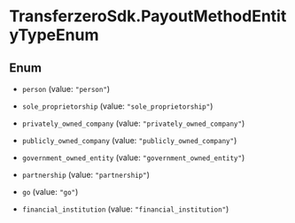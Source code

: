 # TransferzeroSdk.PayoutMethodEntityTypeEnum

## Enum


* `person` (value: `"person"`)

* `sole_proprietorship` (value: `"sole_proprietorship"`)

* `privately_owned_company` (value: `"privately_owned_company"`)

* `publicly_owned_company` (value: `"publicly_owned_company"`)

* `government_owned_entity` (value: `"government_owned_entity"`)

* `partnership` (value: `"partnership"`)

* `go` (value: `"go"`)

* `financial_institution` (value: `"financial_institution"`)


